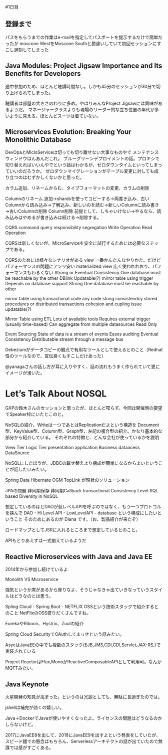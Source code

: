 #1日目

## 登録まで
パスをもらうまでの作業はe-mailを指定してパスポートを提示するだけで簡単だったが
moscone WestをMoscone Southと勘違いしていて初回セッションにすこし遅刻してしまった


## Java Modules: Project Jigsaw Importance and Its Benefits for Developers
途中参加のため、ほとんど聴講時間なし。しかも45分のセッションが30分で切り上げられてしまった。

聴講者は部屋の大きさのわりに多め。やはりみんなProject Jigsawには興味があるようだ。
マネージャークラスよりも現場のリーダー的な立ち位置の年代が多いように見える。ほとんどスーツは着ていない。


## Microservices Evolution: Breaking Your Monolithic Database
DevOpaとMicloServiceは切っても切り離せない大事なものやで
メンテナンスウィンドウはんあんだこれ。
ブルーグリーンデプロイメントの話。プロキシで切り替えればいいんやでという話はわかるが、ゼロダウンタイムといってしまっていいのだろうか。
ゼロダウンマイグレーションがテーブル変更に対しても成り立つのはむずかしくないかと思った。

カラム追加、リネームからむ、タイプフォーマットの変更、カラムの削除

Columnのリネーム
追加→shardsを使ってコピーする→両書き込み、古いColumnから読み込み→了解込み、新しいのを読む→新しいColumnに読み書き→古いColumnの削除
Column削除
前提として、しちゃいけない→やるなら、読み込みはやめるが書き込みは続ける→削除する。

CQRS command query responsibility segregation
Write Operation
Read Operation

CQRSは新しくないが、MicroServiceを安全に試行するためには必要なステップである。

CQRSのためには様々なシナリオがある
view
  一番かんたんなやりかた。だけどパフォーマンスの問題にアンリ安い
materialized view
   広く使われれおり、パフォーマンスもわるくない
   Strong or Eventual Consistency
   One database must be reachable by the other
   DBlink
   Updatable(?)
mirror table using trigger
  Depends on database support
  Strong
  One database must be reachable by other

mirror table using transactional code
  any code
  stong consistendcy
  stored procedures or distributed transactions
  cohesion and cupling issue
  updatable(?)

Mirror Table using ETL
  Lots of available tools
  Requires external trigger (usually time-based)
  Can aggregate from multiple datasources
  Read Only

Event Sourcing
  State of data is a stream of events
  Eases auditing
  Eventual Consistency
  Distributable stream through a message bus

Debeziumがデータコピーの観点で有用なツールとして使えるとのこと（Redhat性のツールなので、宣伝臭くもすこしだけあった）

@yanagaさんの話し方が耳に入りやすく、話の流れもうまく作られていて更にイメージが湧いた。

# Let’s Talk About NOSQL
GXPの鈴木さんのセッションと思ったが、ほとんど喋らず。今回は開催側の要望でSpeaker枠にいたとこのと。

NoSQLの紹介。Writeは一つであとはReplicationだよという構造を
Document型、KeyValue型、Column型、Graph型、左記の複合型の紹介。かなり基本的な部分から紹介している。
それぞれの特徴と、どんな会社が使っているかを説明

View Tier
Logic Tier
  presentation
  application
  Business
  dataacess
DataSource

NoSQLにしたほうが、JDBCの載せ替えより構成が簡単になるからよいということが話したいみたい。

Spring Data
Hibernate OGM
TopLink
が現状のソリューション

JPAの問題
  非同期保存
  非同期Callback
  transactional
  Consistency Level
  SQL based
  Diversity in NoSQL

想定しているのはとDAOが低レベルAPIを呼ぶのではなく、もう一つプロトコルを挟んで
DAO - Hi Level API - LowLevelAPI - database という構成にしたいということ
そのためにあるのが Diana です。（お、製品紹介が来たぞ）

ロードマップとしてJSRに入れるところまで想定しているとのこと。

APIもとりあえずは一式揃えているようだ

## Reactive Microservices with Java and Java EE

2014年から参加し続けているよ

Monolith VS Microservice

強気というか席があるから座りなよ、そうじゃなきゃ出ていきなっていうスタイルはどうなのとは思う。

Spling Cloud - Spring Boot - NETFLIX OSSという技術スタックで紹介するとのこと
NetFlixのOSS盛りだくさんですね。

EurekaやRiboon、Hystrix、Zuulの紹介

Spring Cloud SecurityでOAuthしてまっせという話みたい。

AsycはJavaEEの中でも複数のスタック(EJB,JMS,CDI,CDI,Servlet,JAX-RS,)で実装されている

Project ReactorはFlux,MonoがReactiveComposableAPIとして利用可。なんかMQTTみたい。


## Java Keynote
火星開発の知見が高まった。というのは冗談としても、無駄に長過ぎたのでは。

jshellは補完が効くの嬉しい。

Java＋DockerでJavaが使いやすくなったよ。ライセンスの問題はどうなるのかしらないけど。

2017にJavaEE8を出して、2018にJavaEE9を出すよという発表をしていたが、
スピード麺での懸念はもちろん、Serverlessアーキテクトの話が出ていたので無謀では感がすごくある。

